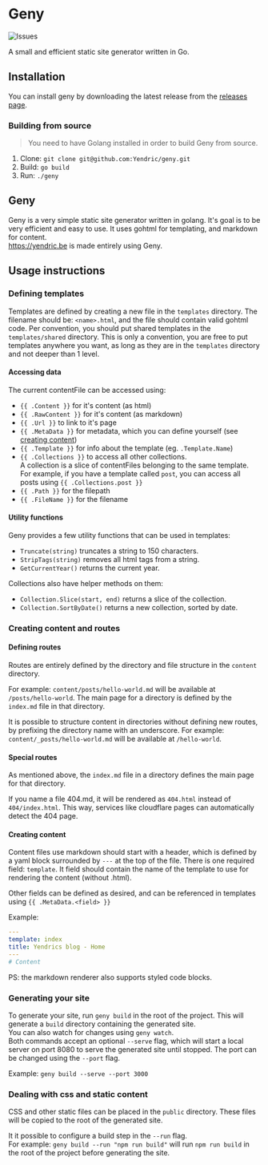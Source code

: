 # Geny

![Issues](https://img.shields.io/github/issues/Yendric/geny)

A small and efficient static site generator written in Go.

## Installation

You can install geny by downloading the latest release from the [releases page](https://github.com/Yendric/geny/releases).

### Building from source

> You need to have Golang installed in order to build Geny from source.

1. Clone: `git clone git@github.com:Yendric/geny.git`
2. Build: `go build`
3. Run: `./geny`

## Geny

Geny is a very simple static site generator written in golang. It's goal is to be very efficient and easy to use. It uses gohtml for templating, and markdown for content.\
https://yendric.be is made entirely using Geny.

## Usage instructions

### Defining templates

Templates are defined by creating a new file in the `templates` directory. The filename should be: `<name>.html`, and the file should contain valid gohtml code.
Per convention, you should put shared templates in the `templates/shared` directory.
This is only a convention, you are free to put templates anywhere you want, as long as they are in the `templates` directory and not deeper than 1 level.

#### Accessing data

The current contentFile can be accessed using:

- `{{ .Content }}` for it's content (as html)
- `{{ .RawContent }}` for it's content (as markdown)
- `{{ .Url }}` to link to it's page
- `{{ .MetaData }}` for metadata, which you can define yourself (see [creating content](#creating-content))
- `{{ .Template }}` for info about the template (eg. `.Template.Name`)
- `{{ .Collections }}` to access all other collections.\
  A collection is a slice of contentFiles belonging to the same template.\
  For example, if you have a template called `post`, you can access all posts using `{{ .Collections.post }}`
- `{{ .Path }}` for the filepath
- `{{ .FileName }}` for the filename

#### Utility functions

Geny provides a few utility functions that can be used in templates:

- `Truncate(string)` truncates a string to 150 characters.
- `StripTags(string)` removes all html tags from a string.
- `GetCurrentYear()` returns the current year.

Collections also have helper methods on them:

- `Collection.Slice(start, end)` returns a slice of the collection.
- `Collection.SortByDate()` returns a new collection, sorted by date.

### Creating content and routes

#### Defining routes

Routes are entirely defined by the directory and file structure in the `content` directory.

For example: `content/posts/hello-world.md` will be available at `/posts/hello-world`.
The main page for a directory is defined by the `index.md` file in that directory.

It is possible to structure content in directories without defining new routes, by prefixing the directory name with an underscore.
For example: `content/_posts/hello-world.md` will be available at `/hello-world`.

#### Special routes

As mentioned above, the `index.md` file in a directory defines the main page for that directory.

If you name a file 404.md, it will be rendered as `404.html` instead of `404/index.html`.
This way, services like cloudflare pages can automatically detect the 404 page.

#### Creating content

Content files use markdown should start with a header, which is defined by a yaml block surrounded by `---` at the top of the file. There is one required field: `template`. It field should contain the name of the template to use for rendering the content (without .html).

Other fields can be defined as desired, and can be referenced in templates using `{{ .MetaData.<field> }}`

Example:

```yaml
---
template: index
title: Yendrics blog - Home
---
# Content
```

PS: the markdown renderer also supports styled code blocks.

### Generating your site

To generate your site, run `geny build` in the root of the project. This will generate a `build` directory containing the generated site.\
You can also watch for changes using `geny watch`.\
Both commands accept an optional `--serve` flag, which will start a local server on port 8080 to serve the generated site until stopped. The port can be changed using the `--port` flag.

Example: `geny build --serve --port 3000`

### Dealing with css and static content

CSS and other static files can be placed in the `public` directory. These files will be copied to the root of the generated site.

It it possible to configure a build step in the `--run` flag.\
For example: `geny build --run "npm run build"` will run `npm run build` in the root of the project before generating the site.
